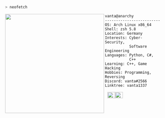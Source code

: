 ```zsh
> neofetch
```

<img align="left" src="https://cdn.discordapp.com/attachments/766624895739625502/938402160088080414/Unbenasssnnt.png" width="320" height="320"/> 

```
vanta@anarchy
-------------------------
OS: Arch Linux x86_64
Shell: zsh 5.8
Location: Germany
Interests: Cyber-Security,
           Software Engineering
Languages: Python, C#,
           C++
Learning: C++, Game Hacking
Hobbies: Programming, Reversing
Discord: vanta#2566
Linktree: vanta1337
```
<p align="left">
  &nbsp;
  <img alt="#474342" src="https://via.placeholder.com/15/000000/000000?text=+" width="25" height="20" /><img alt="#ffffff" src="https://via.placeholder.com/15/fbedf6/000000?text=+" width="25" height="20" />
</p>
